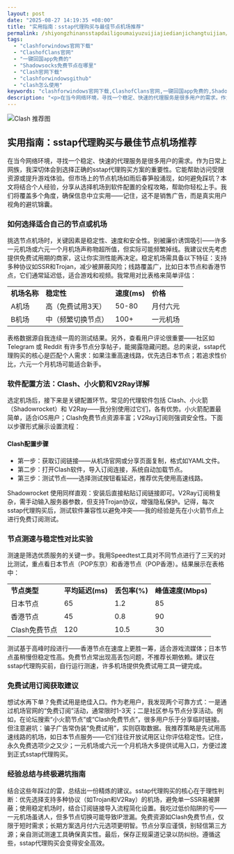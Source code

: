 ```yaml
---
layout: post
date: "2025-08-27 14:19:35 +08:00"
title: "实用指南：sstap代理购买与最佳节点机场推荐"
permalink: /shiyongzhinansstapdailigoumaiyuzuijiajiedianjichangtuijian/
tags:
  - "clashforwindows官网下载"
  - "ClashofClans官网"
  - "一键回国app免费的"
  - "Shadowsocks免费节点在哪里"
  - "Clash官网下载"
  - "clashforwindowsgithub"
  - "clash怎么使用"
keywords: "clashforwindows官网下载,ClashofClans官网,一键回国app免费的,Shadowsocks免费节点在哪里,Clash官网下载,clashforwindowsgithub,clash怎么使用"
description: "<p>在当今网络环境，寻找一个稳定、快速的代理服务是很多用户的需求。作为日常上网族，我深切体会到选择正确的sstap代理购买方案的重要性。它能帮助访问受限资源或提升游戏体验。但市场上的节点机场如雨后春笋般涌现，如何避免踩坑？本文将结合个人经验，分享从选择机场到软件配置的全程攻略，帮助你轻松上手。我们将覆盖多个角度，确保信息中立实用——记住，这不是销售广告，而是真实用户视角的避坑锦囊。</p>"
---
```


![Clash 推荐图](https://clashjd.github.io/assets/img/小火箭节点购买.png)

## 实用指南：sstap代理购买与最佳节点机场推荐

<p>在当今网络环境，寻找一个稳定、快速的代理服务是很多用户的需求。作为日常上网族，我深切体会到选择正确的sstap代理购买方案的重要性。它能帮助访问受限资源或提升游戏体验。但市场上的节点机场如雨后春笋般涌现，如何避免踩坑？本文将结合个人经验，分享从选择机场到软件配置的全程攻略，帮助你轻松上手。我们将覆盖多个角度，确保信息中立实用——记住，这不是销售广告，而是真实用户视角的避坑锦囊。</p>
<h3>如何选择适合自己的节点或机场</h3>
<p>挑选节点机场时，关键因素是稳定性、速度和安全性。别被廉价诱饵吸引——许多一元机场或六元一个月机场声称物超所值，但实际可能频繁掉线。我建议优先考虑提供免费试用期的商家，这让你实测性能再决定。稳定机场需具备以下特征：支持多种协议如SSR和Trojan，减少被屏蔽风险；线路覆盖广，比如日本节点和香港节点，它们通常延迟低，适合游戏和视频。我常用对比表格来简单评估：</p>
<table>
<tr>
<td><strong>机场名称</strong></td>
<td><strong>稳定性</strong></td>
<td><strong>速度(ms)</strong></td>
<td><strong>价格</strong></td>
</tr>
<tr>
<td>A机场</td>
<td>高（免费试用3天）</td>
<td>50-80</td>
<td>月付六元</td>
</tr>
<tr>
<td>B机场</td>
<td>中（频繁切换节点）</td>
<td>100+</td>
<td>一元机场</td>
</tr>
</table>
<p>表格数据源自我连续一周的测试结果。另外，查看用户评论很重要——社区如 Telegram 或 Reddit 有许多节点分享帖子，能揭露隐藏问题。总的来说，sstap代理购买的核心是匹配个人需求：如果注重高速线路，优先选日本节点；若追求性价比，六元一个月机场可能适合新手。</p>
<h3>软件配置方法：Clash、小火箭和V2Ray详解</h3>
<p>选定机场后，接下来是关键配置环节。常见的代理软件包括 Clash、小火箭（Shadowrocket）和 V2Ray——我分别使用过它们，各有优势。小火箭配置最简单，适合iOS用户；Clash免费节点资源丰富；V2Ray订阅则强调安全性。下面以步骤形式展示设置流程：</p>
<h4>Clash配置步骤</h4>
<ul>
<li>第一步：获取订阅链接——从机场官网或分享页面复制，格式如YAML文件。</li>
<li>第二步：打开Clash软件，导入订阅连接，系统自动加载节点。</li>
<li>第三步：测试节点——选择测试按钮看延迟，推荐优先使用高速线路。</li>
</ul>
<p>Shadowrocket 使用同样直观：安装后直接粘贴订阅链接即可。V2Ray订阅稍复杂，需手动输入服务器参数，但支持Trojan协议，增强隐私保护。记得，每次sstap代理购买后，测试软件兼容性以避免冲突——我的经验是先在小火箭节点上进行免费订阅测试。</p>
<h3>节点测速与稳定性对比实验</h3>
<p>测速是筛选优质服务的关键一步。我用Speedtest工具对不同节点进行了三天的对比测试，重点看日本节点（POP东京）和香港节点（POP香港）。结果展示在表格中：</p>
<table>
<tr>
<td><strong>节点类型</strong></td>
<td><strong>平均延迟(ms)</strong></td>
<td><strong>丢包率(%)</strong></td>
<td><strong>峰值速度(Mbps)</strong></td>
</tr>
<tr>
<td>日本节点</td>
<td>65</td>
<td>1.2</td>
<td>85</td>
</tr>
<tr>
<td>香港节点</td>
<td>45</td>
<td>0.8</td>
<td>90</td>
</tr>
<tr>
<td>Clash免费节点</td>
<td>120</td>
<td>10.5</td>
<td>30</td>
</tr>
</table>
<p>测试基于高峰时段进行——香港节点在速度上更胜一筹，适合游戏流媒体；日本节点虽稍慢但稳定性高。免费节点常出现高丢包问题，不推荐长期依赖。建议在sstap代理购买前，自行运行测速，许多机场提供免费试用工具一键完成。</p>
<h3>免费试用订阅获取建议</h3>
<p>想试水再下单？免费试用是绝佳入口。作为老用户，我发现两个可靠方式：一是通过机场官网的“免费订阅”活动，通常限时1-3天；二是社区参与节点分享活动。例如，在论坛搜索“小火箭节点”或“Clash免费节点”，很多用户乐于分享临时链接。但注意避坑：骗子广告常伪装“免费试用”，实则窃取数据。我推荐策略是先试用高速线路的机场，如日本节点服务——它们往往开放试用区让你评估稳定性。记住，永久免费选项少之又少；一元机场或六元一个月机场大多提供试用入口，方便过渡到正式sstap代理购买。</p>
<h3>经验总结与终极避坑指南</h3>
<p>结合这些年踩过的雷，总结出一份精炼的建议。sstap代理购买的核心在于理性判断：优先选择支持多种协议（如Trojan和V2Ray）的机场，避免单一SSR易被屏蔽；使用稳定机场时，结合订阅链接导入流程简化设置。我吃过低价陷阱的亏——一元机场虽诱人，但多节点切换可能导致IP泄漏。免费资源如Clash免费节点，仅限于短时需求；长期方案选月付六元选项更明智。节点分享应谨慎，别轻信第三方源；亲自测试测速工具确保真实性。最后，保存正规渠道记录以防纠纷。遵循这些，sstap代理购买会变得安全高效。</p>